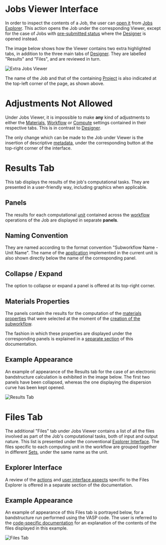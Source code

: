 # Jobs Viewer Interface

In order to inspect the contents of a Job, the user can [open it](/entities-general/actions/open-edit.md) from [Jobs Explorer](explorer.md). This action opens the Job under the corresponding Viewer, except for the case of Jobs with [pre-submitted status](../status.md) where the [Designer](/jobs-designer/overview.md) is opened instead.

The image below shows how the Viewer contains two extra highlighted tabs, in addition to the three main tabs of [Designer](/jobs-designer/overview.md). They are labelled "Results" and "Files", and are reviewed in turn.

![Extra Jobs Viewer](/images/extra-jobs-viewer.png "Extra Jobs Viewer")

The name of the Job and that of the containing [Project](../projects.md) is also indicated at the top-left corner of the page, as shown above.

# Adjustments Not Allowed

Under Jobs Viewer, it is impossible to make **any** kind of adjustments to either the [Materials](/jobs-designer/materials-tab.md), [Workflow](/jobs-designer/workflow-tab.md) or [Compute](/jobs-designer/compute-tab.md) settings contained in their respective tabs. This is in contrast to [Designer](/jobs-designer/overview.md).

The only change which can be made to the Job under Viewer is the insertion of descriptive [metadata](/entities-general/actions/metadata.md), under the corresponding button <i class="zmdi zmdi-info-outline zmdi-hc-border"></i> at the top-right corner of the interface.

# Results Tab

This tab displays the results of the job's computational tasks. They are presented in a user-friendly way, including graphics when applicable. 

## Panels

The results for each computational [unit](/workflow-designer/unit-editor.md) contained across the [workflow](/workflow-designer/general-overview.md) operations of the Job are displayed in separate **panels**. 

## Naming Convention

They are named according to the format convention "Subworkflow Name - Unit Name". The name of the [application](/applications/overview.md) implemented in the current unit is also shown directly below the name of the corresponding panel.
 
## Collapse / Expand
 
The option to collapse or expand a panel is offered at its top-right corner.

## Materials Properties

The panels contain the results for the computation of the [materials properties](/properties/overview.md) that were selected at the moment of the [creation of the subworkflow](/workflow-designer/subworkflow-editor/detailed-view.md).

The fashion in which these properties are displayed under the corresponding panels is explained in a [separate section](/properties/ui/overview.md) of this documentation. 

## Example Appearance

An example of appearance of the Results tab for the case of an electronic bandstructure calculation is exhibited in the image below. The first two panels have been collapsed, whereas the one displaying the dispersion curve has been kept opened. 

![Results Tab](/images/results-tab.png "Results Tab")

# Files Tab

The additional "Files" tab under Jobs Viewer contains a list of all the files involved as part of the Job's computational tasks, both of input and output nature. This list is presented under the conventional [Explorer Interface](/entities-general/ui/explorer.md). The files specific to each computing unit in the workflow are grouped together in different [Sets](/entities-general/sets.md), under the same name as the unit.

## Explorer Interface

A review of the [actions](/files/actions/overview.md) and [user interface aspects](/files/ui/explorer.md) specific to the Files Explorer is offered in a separate section of the documentation.

## Example Appearance

An example of appearance of this Files tab is portrayed below, for a bandstructure run performed using the VASP code. The user is referred to the [code-specific documentation](/applications/vasp.md) for an explanation of the contents of the files displayed in this example.

![Files Tab](/images/files-tab.png "Files Tab")
